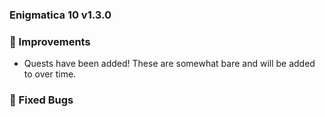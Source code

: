 ### Enigmatica 10 v1.3.0

### 🌟 Improvements

-   Quests have been added! These are somewhat bare and will be added to over time.

### 🐛 Fixed Bugs
